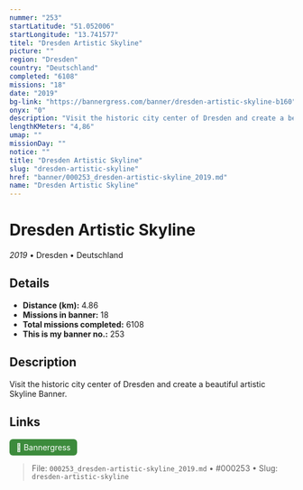 ```yaml
---
nummer: "253"
startLatitude: "51.052006"
startLongitude: "13.741577"
titel: "Dresden Artistic Skyline"
picture: ""
region: "Dresden"
country: "Deutschland"
completed: "6108"
missions: "18"
date: "2019"
bg-link: "https://bannergress.com/banner/dresden-artistic-skyline-b160"
onyx: "0"
description: "Visit the historic city center of Dresden and create a beautiful artistic Skyline Banner."
lengthKMeters: "4,86"
umap: ""
missionDay: ""
notice: ""
title: "Dresden Artistic Skyline"
slug: "dresden-artistic-skyline"
href: "banner/000253_dresden-artistic-skyline_2019.md"
name: "Dresden Artistic Skyline"
---
```

# Dresden Artistic Skyline

*2019* • Dresden • Deutschland





## Details
- **Distance (km):** 4.86
- **Missions in banner:** 18
- **Total missions completed:** 6108
- **This is my banner no.:** 253



## Description
Visit the historic city center of Dresden and create a beautiful artistic Skyline Banner.



## Links
<a href="https://bannergress.com/banner/dresden-artistic-skyline-b160" target="_blank" style="display:inline-block;margin-right:8px;padding:6px 12px;background:#3c8b3c;color:#fff;text-decoration:none;border-radius:6px;">🔗 Bannergress</a>



> File: `000253_dresden-artistic-skyline_2019.md`
> • #000253
> • Slug: `dresden-artistic-skyline`
